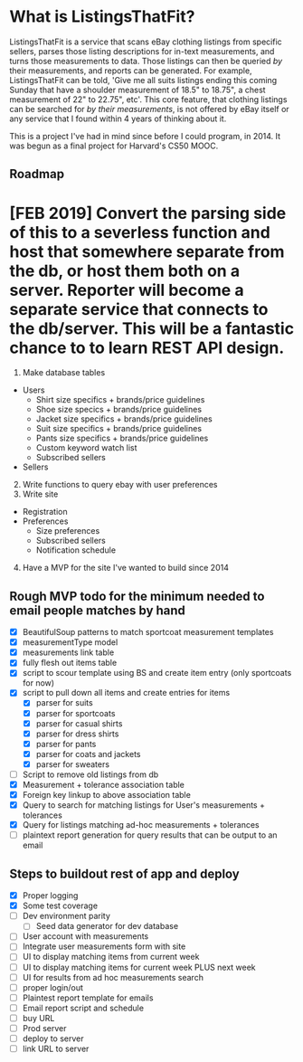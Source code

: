 # What is ListingsThatFit?
ListingsThatFit is a service that scans eBay clothing listings from specific sellers, parses those listing descriptions for in-text measurements, and turns those measurements to data. Those listings can then be queried *by* their measurements, and reports can be generated. For example, ListingsThatFit can be told, 'Give me all suits listings ending this coming Sunday that have a shoulder measurement of 18.5" to 18.75", a chest measurement of 22" to 22.75", etc'. This core feature, that clothing listings can be searched for *by their measurements*, is not offered by eBay itself or any service that I found within 4 years of thinking about it.

This is a project I've had in mind since before I could program, in 2014. It was begun as a final project for Harvard's CS50 MOOC.

Roadmap
------
# [FEB 2019] Convert the parsing side of this to a severless function and host that somewhere separate from the db, or host them both on a server. Reporter will become a separate service that connects to the db/server. This will be a fantastic chance to to learn REST API design.

1. Make database tables
  * Users
    * Shirt size specifics + brands/price guidelines
    * Shoe size specics + brands/price guidelines
    * Jacket size specifics + brands/price guidelines
    * Suit size specifics + brands/price guidelines
    * Pants size specifics + brands/price guidelines
    * Custom keyword watch list
    * Subscribed sellers
  * Sellers
2. Write functions to query ebay with user preferences
3. Write site
  * Registration
  * Preferences
    * Size preferences
    * Subscribed sellers
    * Notification schedule 
4. Have a MVP for the site I've wanted to build since 2014

Rough MVP todo for the minimum needed to email people matches by hand
-----
* [X] BeautifulSoup patterns to match sportcoat measurement templates
* [X] measurementType model
* [X] measurements link table
* [X] fully flesh out items table
* [X] script to scour template using BS and create item entry (only sportcoats for now)
* [X] script to pull down all items and create entries for items
  * [X] parser for suits
  * [X] parser for sportcoats
  * [X] parser for casual shirts
  * [X] parser for dress shirts
  * [X] parser for pants
  * [X] parser for coats and jackets
  * [X] parser for sweaters
* [ ] Script to remove old listings from db
* [X] Measurement + tolerance association table
* [X] Foreign key linkup to above association table
* [X] Query to search for matching listings for User's measurements + tolerances
* [X] Query for listings matching ad-hoc measurements + tolerances
* [ ] plaintext report generation for query results that can be output to an email

Steps to buildout rest of app and deploy
-----
* [x] Proper logging
* [x] Some test coverage
* [ ] Dev environment parity
  * [ ] Seed data generator for dev database
* [ ] User account with measurements
* [ ] Integrate user measurements form with site
* [ ] UI to display matching items from current week
* [ ] UI to display matching items for current week PLUS next week
* [ ] UI for results from ad hoc measurements search
* [ ] proper login/out
* [ ] Plaintest report template for emails
* [ ] Email report script and schedule
* [ ] buy URL
* [ ] Prod server
* [ ] deploy to server
* [ ] link URL to server